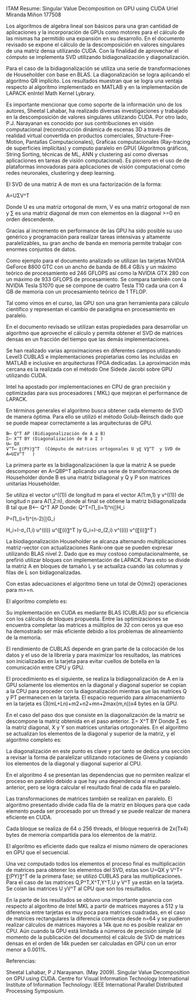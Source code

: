 
ITAM 
Resume: Singular Value Decomposition on GPU using CUDA 
Uriel Miranda Miñon 
177508

Los algoritmos de algebra lineal son básicos para una gran cantidad de aplicaciones  y la incorporación de GPUs como motores para el cálculo de las mismas ha permitido una expansión en su desarrollo. En el documento revisado se expone el cálculo de la descomposición en valores singulares de una matriz densa utilizando CUDA.
Con la finalidad de aprovechar el cómputo se implementa SVD utilizando  bidiagonalización y diagonalización.

Para el caso de la bidiagonalización se utiliza una serie de transformaciones de Householder con base en BLAS. La diagonalización se logra aplicando el algoritmo QR implícito. Los resultados muestran que se logra una ventaja respecto al algoritmo implementado en MATLAB y en la implementación de LAPACK enIntel Math Kernel Lybrary.

Es importante mencionar que como soporte de la información uno de los autores, Sheetal Lahabar, ha realizado diversas investigaciones y trabajado en la descomposición de valores singulares utilizando CUDA. Por otro lado, P.J. Narayanan es conocido por sus contribuciones en visión computacional (reconstrucción dinámica de escenas 3D a través de realidad virtual convertida en productos comerciales, Structure-Free-Motion, Pantallas Computacionales), Graficas computacionales (Ray-tracing de superficies implícitas) y computo paralelo en GPU( (Algoritmos gráficos, String Sorting, técnicas de ML, ANN y clustering así como diversas aplicaciones en tareas de visión computacional). Es pionero en el uso de de plataformas innovadoras para aplicaciones de visión computacional como redes neuronales, clustering y deep learning. 

El SVD de una matriz A de mxn es una factorización de la forma:

A=UΣV^T

Donde U es una matriz ortogonal de mxm, V es una matriz ortogonal de nxn y ∑ es una matriz diagonal de mxn con elementos en la diagonal >=0 en orden descendente.

Gracias al incremento en performance de las GPU ha sido posible su uso genérico y programación para realizar tareas intensivas y altamente paralelizables, su gran ancho de banda en memoria permite trabajar con enormes conjuntos de datos.

Como ejemplo para el documento analizado se utilizan las tarjetas NVIDIA GeForce 8800 GTC con un ancho de banda de 86.4 GB/s y un máximo teórico de procesamiento ed 246 GFLOPS así como la NVIDIA GTX 280 con un máximo de 933 GFLOPS de procesamiento. Se compara también con la NVIDIA Tesla S1070 que se compone de cuatro Tesla T10 cada una con 4 GB de memoria con un procesamiento teórico de 1 TFLOP.

Tal como vimos en el curso, las GPU son una gran herramienta para cálculo científico y representan el cambio de paradigma en procesamiento en paralelo.

En el documento revisado se utilizan estas propiedades para desarrollar un algoritmo que aproveche el cálculo y permita obtener el SVD de matrices densas en un fracción del tiempo que las demás implementaciones.

Se han realizado varias aproximaciones en diferentes campos utilizando Level3 CUBLAS e implementaciones propietarias como las incluidas en MATLAB e inclusive en arquitecturas FPGA dedicadas. La aproximación más cercana es la realizada con el método One Sidede Jacobi sobre GPU utilizando CUDA.

Intel ha apostado por implementaciones en CPU de gran precisión y optimizadas para sus procesadores ( MKL) que mejoran el performance de LAPACK.

En términos generales el algoritmo busca obtener cada elemento de SVD de manera óptima. Para ello se utilizó el método Golub-Reinsch dado que se puede mapear correctamente a las arquitecturas de GPU.

	B⟵ Q^T AP (Bidiagonalización de A a B)
	Σ⟵ X^T BY (Diagonalización de B a Σ )
	U⟵ QX
	V^T⟵ 〖(PY)〗^T  (Cómputo de matrices ortogonales U y〖 V〗^T  y SVD de A=UΣV^T   )


La primera parte es la bidiagonalizaciónen la que la matriz A se puede descomponer en A=QBP^T aplicando una serie de transformaciones de Householder donde B es una matriz bidiagonal y Q y P son matrices unitarias Householder.

Se utiliza el vector u^((1)) de longitud m para el vector A(1:m,1) y v^((1)) de longitud n para A(1,2:n), donde al final se obtiene la matriz bidiagonalizada B tal que  B⟵ Q^T AP
Donde:
Q^T=∏_(i=1)^n▒H_i 

P=∏_(i=1)^(n-2)▒G_i 

H_i=I-σ_(1,i) u^((i)) u^(〖(i)〗^T )y G_i=I-σ_(2,i) v^((i)) v^(〖(i)〗^T )

La biodiagonalización Householder se alcanza alternando multiplicaciones matriz-vector con actualizaciones Rank-one que se pueden expresar utilizando BLAS nivel 2.
Dado que es muy costoso computacionalmente, se prefirió utilizar bloques con implementación de LAPACK. Para esto se divide la matriz A en bloques de tamaño L y se actualiza cuando las columnas y filas de L son bidiagonalizadas.

Con estas adecuaciones el algoritmo tiene un total de O(mn2) operaciones para m>=n.

El algoritmo completo es:
 

Su implementación en CUDA es mediante BLAS (CUBLAS) por su eficiencia con los cálculos de bloques propuesta.  Entre las optimizaciones se encuentra completar las matrices a múltiplos de 32 con ceros ya que eso ha demostrado ser más eficiente debido a los problemas de alineamiento de la memoria.

El rendimiento de CUBLAS depende en gran parte de la colocación de los datos y el uso de la librería y para maximizar los resultados, las matrices son inicializadas en la tarjeta para evitar cuellos de botella en la comunicación entre CPU y GPU.

El procedimiento es el siguiente, se realiza la bidiagonalización de A en la GPU solamente los elementos en la  diagonal y diagonal superior se copian a la CPU para proceder con la diagonalización mientras que las matrices Q y PT permanecen en la tarjeta. El espacio requerido para almacenamiento en la tarjeta es  (3(mL+Ln)+m2+n2+mn+2max(m,n))x4 bytes en la GPU.

En el caso del paso dos que consiste en la diagonalización de la matriz se descompone la matriz obtenida en el paso anterior.
Σ= X^T BY
Donde Σ es la matriz diagonal, X y Y son matrices unitarias ortogonales. En el algoritmo se actualizan los elementos de la diagonal y superior de la matriz, y el algoritmo completo es:
 
 

La diagonalización en este punto es clave y por tanto se dedica una sección a revisar la forma de paralelizar utilizando rotaciones de Givens y copiando los elementos de la diagonal y diagonal superior al CPU.

 

En el algoritmo 4 se presentan las dependencias que no permiten realizar el proceso en paralelo debido a que hay una dependencia al resultado anterior, pero se logra calcular el resultado final de cada fila en paralelo.

Las transformaciones de matrices también se realizan en paralelo. El algoritmo presentado divide cada fila de la matriz en bloques para que cada elemento pueda ser procesado por un thread y se puede realizar de manera eficiente en CUDA.

Cada bloque se realiza de 64 o 256 threads, el bloque requerirá de 2x(Tx4) bytes de memoria compartida para los elementos de la matriz. 

El algoritmo es eficiente dado que realiza el mismo número de operaciones en GPU que el secuencial.

Una vez computado todos los elementos el proceso final es multiplicación de matrices para obtener los elementos del SVD, estas son U=QX y V^T=〖(PY)〗^T de la primera fase; se utilizó CUBLAS para las multiplicaciones. Para el caso de las matrices Q,P^T,X^T,Y^T,U y V^T ya están en la tarjeta. Se coian las matrices U yV^T al CPU que son los resultados.

En la parte de los resultados se obtuvo una importante ganancia con respecto al algoritmo de Intel MKL a partir de matrices mayores a 512 y la diferencia entre tarjetas es muy poca para matrices cuadradas, en el caso de matrices rectangulares la diferencia comienza desde n=64 y se pudieron realizar cálculos de matrices mayores a 14k que no es posible realizar en CPU. Aún cuando la GPU está limitada a números de precisión simple (al momento de la publicación del documento) el cálculo de SVD de matrices densas en el orden de 14k pueden ser calculadas en GPU con un error menor a 0.001%.

Referencias:

Sheetal Lahabar, P J Narayanan. (May 2009). Singular Value Decomposition on GPU using CUDA. Centre for Visual Information Technology International Institute of Information Technology: IEEE International Parallel Distributed Processing Symposium.

